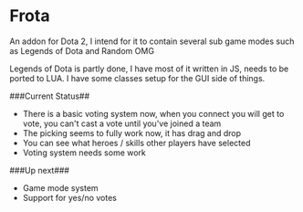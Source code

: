 Frota
=====

An addon for Dota 2, I intend for it to contain several sub game modes such as Legends of Dota and Random OMG

Legends of Dota is partly done, I have most of it written in JS, needs to be ported to LUA. I have some classes setup for the GUI side of things.

###Current Status##
 - There is a basic voting system now, when you connect you will get to vote, you can't cast a vote until you've joined a team
 - The picking seems to fully work now, it has drag and drop
 - You can see what heroes / skills other players have selected
 - Voting system needs some work

###Up next###
 - Game mode system
 - Support for yes/no votes
